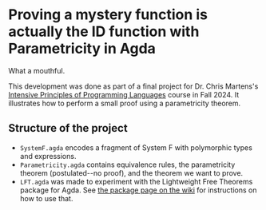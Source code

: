 # Proving a mystery function is actually the ID function with Parametricity in Agda

What a mouthful.

This development was done as part of a final project for Dr. Chris Martens's [Intensive Principles of Programming Languages](https://www.khoury.northeastern.edu/home/cmartens/Courses/7400-f24/index.html) course in Fall 2024.
It illustrates how to perform a small proof using a parametricity theorem.

## Structure of the project

- `SystemF.agda` encodes a fragment of System F with polymorphic types and expressions.
- `Parametricity.agda` contains equivalence rules, the parametricity theorem (postulated--no proof), and the theorem we want to prove.
- `LFT.agda` was made to experiment with the Lightweight Free Theorems package for Agda. See [the package page on the wiki](https://wiki.portal.chalmers.se/agda/agda.php?n=Libraries.LightweightFreeTheorems) for instructions on how to use that.




